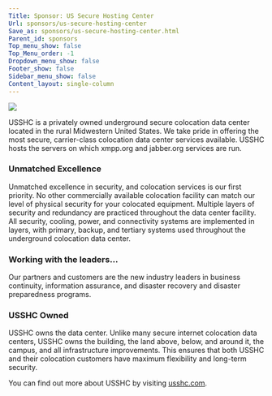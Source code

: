 ```yaml
---
Title: Sponsor: US Secure Hosting Center
Url: sponsors/us-secure-hosting-center
Save_as: sponsors/us-secure-hosting-center.html
Parent_id: sponsors
Top_menu_show: false
Top_Menu_order: -1
Dropdown_menu_show: false
Footer_show: false
Sidebar_menu_show: false
Content_layout: single-column
---
```


![](/images/logos/usshc.png)

USSHC is a privately owned underground secure colocation data center located in the rural Midwestern United States. We take pride in offering the most secure, carrier-class colocation data center services available. USSHC hosts the servers on which xmpp.org and jabber.org services are run.

### Unmatched Excellence

Unmatched excellence in security, and colocation services is our first priority. No other commercially available colocation facility can match our level of physical security for your colocated equipment. Multiple layers of security and redundancy are practiced throughout the data center facility. All security, cooling, power, and connectivity systems are implemented in layers, with primary, backup, and tertiary systems used throughout the underground colocation data center.

### Working with the leaders…

Our partners and customers are the new industry leaders in business continuity, information assurance, and disaster recovery and disaster preparedness programs.

### USSHC Owned

USSHC owns the data center. Unlike many secure internet colocation data centers, USSHC owns the building, the land above, below, and around it, the campus, and all infrastructure improvements. This ensures that both USSHC and their colocation customers have maximum flexibility and long-term security.

You can find out more about USSHC by visiting [usshc.com](http://www.usshc.com/).
